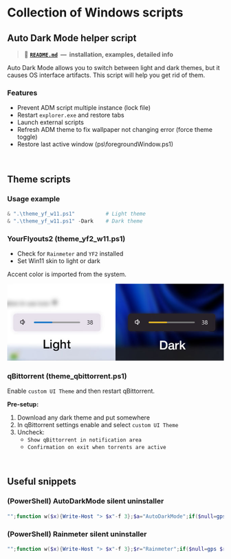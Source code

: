 # Collection of Windows scripts



## Auto Dark Mode helper script

> 📜 **[`README.md`](./Docs/ADM_Helper.md)&nbsp; —&nbsp; installation, examples, detailed info**

Auto Dark Mode allows you to switch between light and dark themes, but it causes OS interface artifacts. This script will help you get rid of them.

### Features

- Prevent ADM script multiple instance (lock file)  
- Restart `explorer.exe` and restore tabs  
- Launch external scripts  
- Refresh ADM theme to fix wallpaper not changing error (force theme toggle)  
- Restore last active window (ps\\foregroundWindow.ps1)

<br>



## Theme scripts

### Usage example

```powershell
& ".\theme_yf_w11.ps1"          # Light theme
& ".\theme_yf_w11.ps1" -Dark    # Dark theme
```

### YourFlyouts2 (theme_yf2_w11.ps1)

- Check for `Rainmeter` and `YF2` installed
- Set Win11 skin to light or dark

Accent color is imported from the system.

![YF2](./Screenshots/Theme_YF2.jpg)

### qBittorrent (theme_qbittorrent.ps1)

Enable `custom UI Theme` and then restart qBittorrent.

**Pre-setup:**
1. Download any dark theme and put somewhere
2. In qBittorrent settings enable and select `custom UI Theme`
3. Uncheck:
    - `Show qBittorrent in notification area`
    - `Confirmation on exit when torrents are active`

<br>



## Useful snippets

### (PowerShell) AutoDarkMode silent uninstaller

```powershell
"";function w($x){Write-Host "> $x"-f 3};$a="AutoDarkMode";if($null=gps "${a}Svc" -ea 0){w "Shutdown <$a>...";$aw=$true;$null=& "$env:LOCALAPPDATA\Programs\$a\adm-app\${a}Shell.exe" --exit;sleep 2};w "Uninstall <$a>...";saps "$env:LOCALAPPDATA\Programs\$a\unins000.exe" "/VERYSILENT" -wait;w "Remove leftovers";ri "$env:APPDATA\$a" -r -for;""
```

### (PowerShell) Rainmeter silent uninstaller

```powershell
"";function w($x){Write-Host "> $x"-f 3};$r="Rainmeter";if($null=gps $r -ea 0){w "Shutdown <$r>...";saps "$env:PROGRAMFILES\$r\$r.exe" "!Quit";sleep 2};w "Uninstall <$r>...";saps "$env:PROGRAMFILES\$r\uninst.exe" "/S" -wait;w "Remove leftovers";"$env:APPDATA\$r","$env:USERPROFILE\Documents\$r"|ri -r -for;""
```